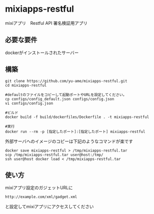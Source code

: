 # mixiapps-restful

mixiアプリ　Restful API 署名検証用アプリ

## 必要な要件

dockerがインストールされたサーバー

## 構築

```
git clone https://github.com/yu-ame/mixiapps-restful.git
cd mixiapps-restful

#defaultのファイルをコピーして起動ポートやURLを設定してください。
cp configs/config_default.json configs/config.json 
vi configs/config.json

#ビルド
docker build -f build/dockerfiles/Dockerfile . -t mixiapps-restful

#実行
docker run --rm -p [指定したポート]:[指定したポート] mixiapps-restful
```

外部サーバへのイメージのコピーは下記のようなコマンドが楽です

```
docker save mixiapps-restful > /tmp/mixiapps-restful.tar
scp /tmp/mixiapps-restful.tar user@host:/tmp/
ssh user@host docker load < /tmp/mixiapps-restful.tar
```

## 使い方

mixiアプリ設定のガジェットURLに 

```
http://example.com/xml/gadget.xml
```

と設定してmixiアプリにアクセスしてください


